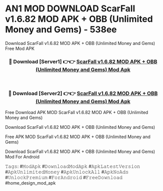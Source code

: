 # AN1 MOD DOWNLOAD ScarFall v1.6.82 MOD APK + OBB (Unlimited Money and Gems) - 538ee
Download ScarFall v1.6.82 MOD APK + OBB (Unlimited Money and Gems) Free Mod APK

<div align="center">
<h3>🔴 Download [Server1] 👉👉 <a href="https://apk-comot.site?title=ScarFall_v1.6.82_MOD_APK_+_OBB_(Unlimited_Money_and_Gems)">ScarFall v1.6.82 MOD APK + OBB (Unlimited Money and Gems) Mod Apk</a></h3><br>

<h3>🔴 Download [Server2] 👉👉 <a href="https://apk-comot.site?title=ScarFall_v1.6.82_MOD_APK_+_OBB_(Unlimited_Money_and_Gems)">ScarFall v1.6.82 MOD APK + OBB (Unlimited Money and Gems) Mod Apk</a></h3>
</div>


Free Download APK MOD ScarFall v1.6.82 MOD APK + OBB (Unlimited Money and Gems)

Download ScarFall v1.6.82 MOD APK + OBB (Unlimited Money and Gems) 

Free APK MOD ScarFall v1.6.82 MOD APK + OBB (Unlimited Money and Gems) 

Download ScarFall v1.6.82 MOD APK + OBB (Unlimited Money and Gems) Mod For Android

𝚃𝚊𝚐𝚜: #𝙼𝚘𝚍𝙰𝚙𝚔 #𝙳𝚘𝚠𝚗𝚕𝚘𝚊𝚍𝙼𝚘𝚍𝙰𝚙𝚔 #𝙰𝚙𝚔𝙻𝚊𝚝𝚎𝚜𝚝𝚅𝚎𝚛𝚜𝚒𝚘𝚗 #𝙰𝚙𝚔𝚄𝚗𝚕𝚒𝚖𝚒𝚝𝚎𝚍𝙼𝚘𝚗𝚎𝚢 #𝙰𝚙𝚔𝚄𝚗𝚕𝚘𝚌𝚔𝙰𝚕𝚕 #𝙰𝚙𝚔𝙽𝚘𝙰𝚍𝚜 #𝚄𝚗𝚕𝚘𝚌𝚔𝙿𝚛𝚎𝚖𝚒𝚞𝚖 #𝙵𝚘𝚛𝙰𝚗𝚍𝚛𝚘𝚒𝚍 #𝙵𝚛𝚎𝚎𝙳𝚘𝚠𝚗𝚕𝚘𝚊𝚍 #home_design_mod_apk